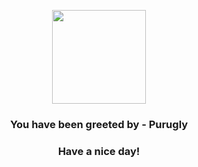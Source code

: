 <p align="center">
            <img src="https://raw.githubusercontent.com/PokeAPI/sprites/master/sprites/pokemon/432.png" width="150" height="150">
          </p>
          <h3 align="center">You have been greeted by - <b>Purugly</b></h3>
          <h3 align="center">Have a nice day!</h3>
        